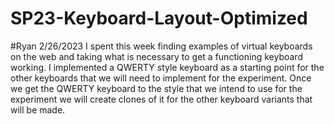 # SP23-Keyboard-Layout-Optimized

#Ryan 
2/26/2023
I spent this week finding examples of virtual keyboards on the web and taking what is necessary to get a functioning keyboard working. I implemented a QWERTY style keyboard as a starting point for the other keyboards that we will need to implement for the experiment. Once we get the QWERTY keyboard to the style that we intend to use for the experiment we will create clones of it for the other keyboard variants that will be made.
